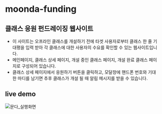 # moonda-funding
## 클래스 응원 펀드레이징 웹사이트
- 이 사이트는 오프라인 클래스를 개설하기 전에 타겟 사용자로부터 클래스 한 줄 기대평을 입력 받아 각 클래스에 대한 사용자의 수요를 확인할 수 있는 웹사이트입니다. 
- 메인페이지, 클래스 상세 페이지, 개설 중인 클래스 페이지, 개설 완료 클래스 페이지로 구성되어 있습니다.
- 클래스 상세 페이지에서 응원하기 버튼을 클릭하고, 모달창에 핸드폰 번호와 기대 한 마디를 남기면 추후 클래스가 개설 될 때 알림 메시지를 받을 수 있습니다.

## live demo
![문다_실행화면](https://user-images.githubusercontent.com/71035113/158672729-787ef7a9-81c6-4994-908d-8f6faf31f44a.gif)

